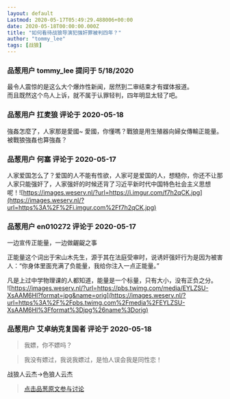```yaml
---
layout: default
Lastmod: 2020-05-17T05:49:29.488006+00:00
date: 2020-05-18T00:00:00.000Z
title: "如何看待战狼导演犯强奸罪被判四年？"
author: "tommy_lee"
tags: [战狼]
---
```



### 品葱用户 **tommy_lee** 提问于 5/18/2020
    
最令人震惊的是这么大个爆炸性新闻，居然到二审结束才有媒体报道。  
而且既然这个鸟人上诉，就不属于认罪轻判，四年明显太轻了吧。
    
                

### 品葱用户 **扛麦狼** 评论于 2020-05-18
        
強姦怎麼了，人家那是愛國~ 愛國，你懂嗎？戰狼是用生殖器向婦女傳輸正能量。被戰狼強姦也算強姦？
        
                

### 品葱用户 **何塞** 评论于 2020-05-17
        
人家爱国怎么了？爱国的人不能有性欲，人家可是爱国的人，想糙你，你还不让那人家只能强奸了，人家强奸的时候还背了习近平新时代中国特色社会主义思想呢！![https://images.weserv.nl/?url=https://i.imgur.com/f7h2qCK.jpg](https://images.weserv.nl/?url=https%3A%2F%2Fi.imgur.com%2Ff7h2qCK.jpg)
        
                

### 品葱用户 **en010272** 评论于 2020-05-17
        
一边宣传正能量，一边做齷齪之事  
  
正能量这个词出于宋山木先生，源于其在法庭受审时，说诱奸强奸行为是因为被害人：“你身体里面充满了负能量，我给你注入一点正能量。”  
  
凡是上过中学物理课的人都知道，能量是一个标量，只有大小，没有正负之分。  
![https://images.weserv.nl/?url=https://pbs.twimg.com/media/EYLZSU-XsAAM6Hl?format=jpg&name=orig](https://images.weserv.nl/?url=https%3A%2F%2Fpbs.twimg.com%2Fmedia%2FEYLZSU-XsAAM6Hl%3Fformat%3Djpg%26name%3Dorig)
        
                

### 品葱用户 **艾卓纳克复国者** 评论于 2020-05-18
        
> 我嫖，你不嫖吗？

  

> 我没有嫖过，我说我嫖过，是怕人误会我是同性恋！

  
战狼人云杰→色狼人云杰
        
                





> [点击品葱原文参与讨论](https://pincong.rocks/question/25415)

